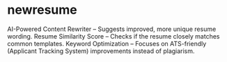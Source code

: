 # newresume
AI-Powered Content Rewriter – Suggests improved, more unique resume wording. Resume Similarity Score – Checks if the resume closely matches common templates. Keyword Optimization – Focuses on ATS-friendly (Applicant Tracking System) improvements instead of plagiarism.
